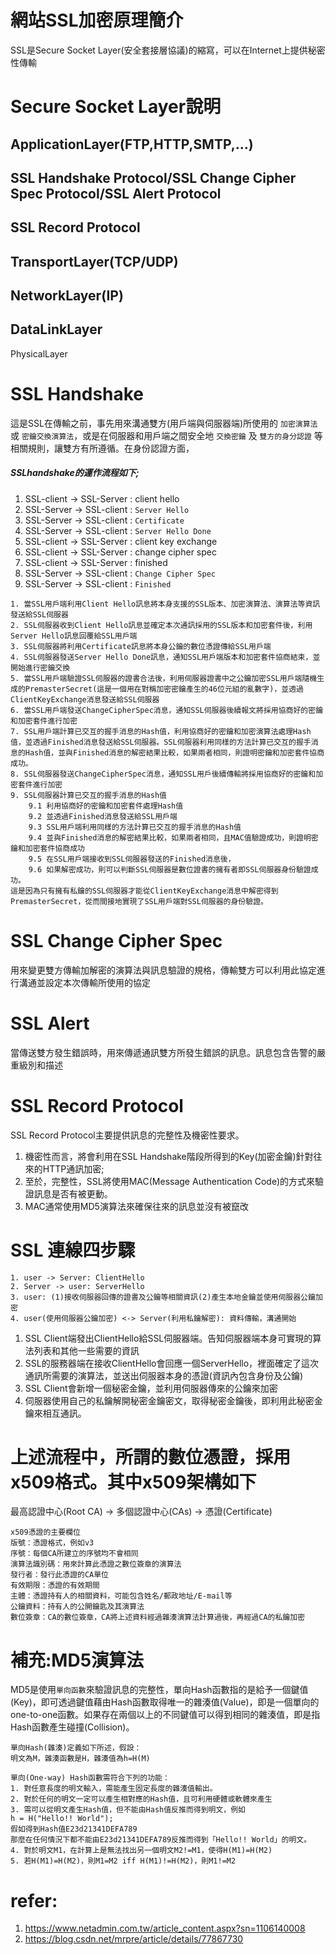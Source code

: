 # 網站SSL加密原理簡介
SSL是Secure Socket Layer(安全套接層協議)的縮寫，可以在Internet上提供秘密性傳輸


# Secure Socket Layer說明
ApplicationLayer(FTP,HTTP,SMTP,...)
--
SSL Handshake Protocol/SSL Change Cipher Spec Protocol/SSL Alert Protocol
--
SSL Record Protocol
--
TransportLayer(TCP/UDP)
--
NetworkLayer(IP)
--
DataLinkLayer
--
PhysicalLayer


# SSL Handshake

這是SSL在傳輸之前，事先用來溝通雙方(用戶端與伺服器端)所使用的 `加密演算法` 或 `密鑰交換演算法`，或是在伺服器和用戶端之間安全地 `交換密鑰` 及 `雙方的身分認證` 等相關規則，讓雙方有所遵循。在身份認證方面，


##### SSLhandshake的運作流程如下;
1. SSL-client -> SSL-Server : client hello
2. SSL-Server -> SSL-client : `Server Hello`
3. SSL-Server -> SSL-client : `Certificate`
4. SSL-Server -> SSL-client : `Server Hello Done`
5. SSL-client -> SSL-Server : client key exchange
6. SSL-client -> SSL-Server : change cipher spec
7. SSL-client -> SSL-Server : finished
8. SSL-Server -> SSL-client : `Change Cipher Spec`
9. SSL-Server -> SSL-client : `Finished`
```
1. 當SSL用戶端利用Client Hello訊息將本身支援的SSL版本、加密演算法、演算法等資訊發送給SSL伺服器
2. SSL伺服器收到Client Hello訊息並確定本次通訊採用的SSL版本和加密套件後，利用Server Hello訊息回覆給SSL用戶端
3. SSL伺服器將利用Certificate訊息將本身公鑰的數位憑證傳給SSL用戶端
4. SSL伺服器發送Server Hello Done訊息，通知SSL用戶端版本和加密套件協商結束，並開始進行密鑰交換
5. 當SSL用戶端驗證SSL伺服器的證書合法後，利用伺服器證書中之公鑰加密SSL用戶端隨機生成的PremasterSecret(這是一個用在對稱加密密鑰產生的46位元組的亂數字)，並透過ClientKeyExchange消息發送給SSL伺服器
6. 當SSL用戶端發送ChangeCipherSpec消息，通知SSL伺服器後續報文將採用協商好的密鑰和加密套件進行加密
7. SSL用戶端計算已交互的握手消息的Hash值，利用協商好的密鑰和加密演算法處理Hash值，並透過Finished消息發送給SSL伺服器。SSL伺服器利用同樣的方法計算已交互的握手消息的Hash值，並與Finished消息的解密結果比較，如果兩者相同，則證明密鑰和加密套件協商成功。
8. SSL伺服器發送ChangeCipherSpec消息，通知SSL用戶後續傳輸將採用協商好的密鑰和加密套件進行加密
9. SSL伺服器計算已交互的握手消息的Hash值
    9.1 利用協商好的密鑰和加密套件處理Hash值
    9.2 並透過Finished消息發送給SSL用戶端
    9.3 SSL用戶端利用同樣的方法計算已交互的握手消息的Hash值
    9.4 並與Finished消息的解密結果比較，如果兩者相同，且MAC值驗證成功，則證明密鑰和加密套件協商成功
    9.5 在SSL用戶端接收到SSL伺服器發送的Finished消息後，
    9.6 如果解密成功，則可以判斷SSL伺服器是數位證書的擁有者即SSL伺服器身份驗證成功。
這是因為只有擁有私鑰的SSL伺服器才能從ClientKeyExchange消息中解密得到PremasterSecret，從而間接地實現了SSL用戶端對SSL伺服器的身份驗證。
```


# SSL Change Cipher Spec
用來變更雙方傳輸加解密的演算法與訊息驗證的規格，傳輸雙方可以利用此協定進行溝通並設定本次傳輸所使用的協定


# SSL Alert
當傳送雙方發生錯誤時，用來傳遞通訊雙方所發生錯誤的訊息。訊息包含告警的嚴重級別和描述


# SSL Record Protocol
SSL Record Protocol主要提供訊息的完整性及機密性要求。
1. 機密性而言，將會利用在SSL Handshake階段所得到的Key(加密金鑰)針對往來的HTTP通訊加密;
2. 至於，完整性，SSL將使用MAC(Message Authentication Code)的方式來驗證訊息是否有被更動。
3. MAC通常使用MD5演算法來確保往來的訊息並沒有被竄改


# SSL 連線四步驟
```
1. user -> Server: ClientHello
2. Server -> user: ServerHello
3. user: (1)接收伺服器回傳的證書及公鑰等相關資訊(2)產生本地金鑰並使用伺服器公鑰加密
4. user(使用伺服器公鑰加密) <-> Server(利用私鑰解密): 資料傳輸，溝通開始
```
1. SSL Client端發出ClientHello給SSL伺服器端。告知伺服器端本身可實現的算法列表和其他一些需要的資訊
2. SSL的服務器端在接收ClientHello會回應一個ServerHello，裡面確定了這次通訊所需要的演算法，並送出伺服器本身的憑證(資訊內包含身份及公鑰)
3. SSL Client會新增一個秘密金鑰，並利用伺服器傳來的公鑰來加密
4. 伺服器使用自己的私鑰解開秘密金鑰密文，取得秘密金鑰後，即利用此秘密金鑰來相互通訊。
# 上述流程中，所謂的數位憑證，採用x509格式。其中x509架構如下
最高認證中心(Root CA) -> 多個認證中心(CAs) -> 憑證(Certificate)

```
x509憑證的主要欄位
版號：憑證格式，例如v3
序號：每個CA所建立的序號均不會相同
演算法識別碼：用來計算此憑證之數位簽章的演算法
發行者：發行此憑證的CA單位
有效期限：憑證的有效期間
主體：憑證持有人的相關資料，可能包含姓名/郵政地址/E-mail等
公鑰資料：持有人的公開鑰匙及其演算法
數位簽章：CA的數位簽章，CA將上述資料經過雜湊演算法計算過後，再經過CA的私鑰加密
```

# 補充:MD5演算法
MD5是使用`單向函數`來驗證訊息的完整性，單向Hash函數指的是給予一個鍵值(Key)，即可透過鍵值藉由Hash函數取得唯一的雜湊值(Value)，即是一個單向的one-to-one函數。如果存在兩個以上的不同鍵值可以得到相同的雜湊值，即是指Hash函數產生碰撞(Collision)。

```
單向Hash(雜湊)定義如下所述，假設：
明文為M，雜湊函數是H，雜湊值為h=H(M)

單向(One-way) Hash函數需符合下列的功能：
1. 對任意長度的明文輸入，需能產生固定長度的雜湊值輸出。
2. 對於任何的明文一定可以產生相對應的Hash值，且可利用硬體或軟體來產生
3. 需可以從明文產生Hash值，但不能由Hash值反推而得到明文，例如
h = H("Hello!! World");
假如得到Hash值E23d21341DEFA789
那麼在任何情況下都不能由E23d21341DEFA789反推而得到「Hello!! World」的明文。
4. 對於明文M1，在計算上是無法找出另一個明文M2!=M1，使得H(M1)=H(M2)
5. 若H(M1)=H(M2)，則M1=M2 iff H(M1)!=H(M2)，則M1!=M2
```

# refer:
1. https://www.netadmin.com.tw/article_content.aspx?sn=1106140008
2. https://blog.csdn.net/mrpre/article/details/77867730
